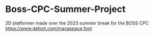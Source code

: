 # Boss-CPC-Summer-Project
2D platformer made over the 2023 summer break for the BOSS CPC\
https://www.dafont.com/manaspace.font

